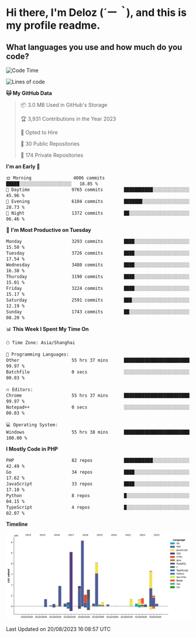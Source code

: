 # **Hi there, I'm Deloz (*´ー｀*), and this is my profile readme.**

## **What languages you use and how much do you code?**

<!--START_SECTION:waka-->
![Code Time](http://img.shields.io/badge/Code%20Time-2%2C182%20hrs%2053%20mins-blue)

![Lines of code](https://img.shields.io/badge/From%20Hello%20World%20I%27ve%20Written-31.5%20million%20lines%20of%20code-blue)

**🐱 My GitHub Data** 

> 📦 3.0 MB Used in GitHub's Storage 
 > 
> 🏆 3,931 Contributions in the Year 2023
 > 
> 💼 Opted to Hire
 > 
> 📜 30 Public Repositories 
 > 
> 🔑 174 Private Repositories 
 > 
**I'm an Early 🐤** 

```text
🌞 Morning                4006 commits        █████░░░░░░░░░░░░░░░░░░░░   18.85 % 
🌆 Daytime                9765 commits        ███████████░░░░░░░░░░░░░░   45.96 % 
🌃 Evening                6104 commits        ███████░░░░░░░░░░░░░░░░░░   28.73 % 
🌙 Night                  1372 commits        ██░░░░░░░░░░░░░░░░░░░░░░░   06.46 % 
```
📅 **I'm Most Productive on Tuesday** 

```text
Monday                   3293 commits        ████░░░░░░░░░░░░░░░░░░░░░   15.50 % 
Tuesday                  3726 commits        ████░░░░░░░░░░░░░░░░░░░░░   17.54 % 
Wednesday                3480 commits        ████░░░░░░░░░░░░░░░░░░░░░   16.38 % 
Thursday                 3190 commits        ████░░░░░░░░░░░░░░░░░░░░░   15.01 % 
Friday                   3224 commits        ████░░░░░░░░░░░░░░░░░░░░░   15.17 % 
Saturday                 2591 commits        ███░░░░░░░░░░░░░░░░░░░░░░   12.19 % 
Sunday                   1743 commits        ██░░░░░░░░░░░░░░░░░░░░░░░   08.20 % 
```


📊 **This Week I Spent My Time On** 

```text
🕑︎ Time Zone: Asia/Shanghai

💬 Programming Languages: 
Other                    55 hrs 37 mins      █████████████████████████   99.97 % 
Batchfile                0 secs              ░░░░░░░░░░░░░░░░░░░░░░░░░   00.03 % 

🔥 Editors: 
Chrome                   55 hrs 37 mins      █████████████████████████   99.97 % 
Notepad++                0 secs              ░░░░░░░░░░░░░░░░░░░░░░░░░   00.03 % 

💻 Operating System: 
Windows                  55 hrs 38 mins      █████████████████████████   100.00 % 
```

**I Mostly Code in PHP** 

```text
PHP                      82 repos            ███████████░░░░░░░░░░░░░░   42.49 % 
Go                       34 repos            ████░░░░░░░░░░░░░░░░░░░░░   17.62 % 
JavaScript               33 repos            ████░░░░░░░░░░░░░░░░░░░░░   17.10 % 
Python                   8 repos             █░░░░░░░░░░░░░░░░░░░░░░░░   04.15 % 
TypeScript               4 repos             █░░░░░░░░░░░░░░░░░░░░░░░░   02.07 % 
```



**Timeline**

![Lines of Code chart](https://raw.githubusercontent.com/deloz/deloz/main/assets/bar_graph.png)


 Last Updated on 20/08/2023 16:08:57 UTC
<!--END_SECTION:waka-->

